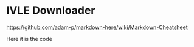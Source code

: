 # IVLE Downloader
https://github.com/adam-p/markdown-here/wiki/Markdown-Cheatsheet

Here it is the code
